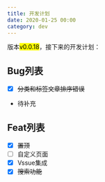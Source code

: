 ```yaml
---
title: 开发计划
date: 2020-01-25 00:00
category: dev
---
```


版本<mark>v0.0.18</mark>，接下来的开发计划：
<!-- more -->
## Bug列表
- [x] ~~分类和标签文章排序错误~~
- 待补充

## Feat列表
- [x] ~~置顶~~
- [ ] 自定义页面
- [x] Vssue集成
- [x] ~~搜索功能~~